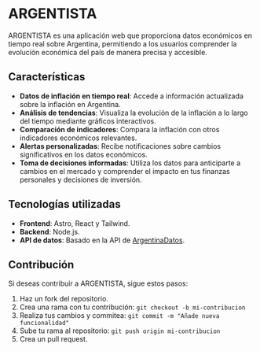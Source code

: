 # ARGENTISTA

ARGENTISTA es una aplicación web que proporciona datos económicos en tiempo real sobre Argentina, permitiendo a los usuarios comprender la evolución económica del país de manera precisa y accesible.

## Características

- **Datos de inflación en tiempo real**: Accede a información actualizada sobre la inflación en Argentina.
- **Análisis de tendencias**: Visualiza la evolución de la inflación a lo largo del tiempo mediante gráficos interactivos.
- **Comparación de indicadores**: Compara la inflación con otros indicadores económicos relevantes.
- **Alertas personalizadas**: Recibe notificaciones sobre cambios significativos en los datos económicos.
- **Toma de decisiones informadas**: Utiliza los datos para anticiparte a cambios en el mercado y comprender el impacto en tus finanzas personales y decisiones de inversión.

## Tecnologías utilizadas

- **Frontend**: Astro, React y Tailwind.
- **Backend**: Node.js.
- **API de datos**: Basado en la API de [ArgentinaDatos](https://argentinadatos.com).

## Contribución

Si deseas contribuir a ARGENTISTA, sigue estos pasos:

1.  Haz un fork del repositorio.
2.  Crea una rama con tu contribución: `git checkout -b mi-contribucion`
3.  Realiza tus cambios y commitea: `git commit -m "Añade nueva funcionalidad"`
4.  Sube tu rama al repositorio: `git push origin mi-contribucion`
5.  Crea un pull request.
